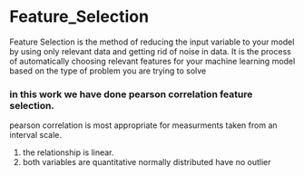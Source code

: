 # Feature_Selection
Feature Selection is the method of reducing the input variable to your model by using only relevant data and getting rid of noise in data. It is the process of automatically choosing relevant features for your machine learning model based on the type of problem you are trying to solve
### in this work we have done pearson correlation feature selection.
pearson correlation is most appropriate for measurments taken from an interval scale.
1. the relationship is linear.
2. both variables are quantitative
normally distributed
have no outlier
